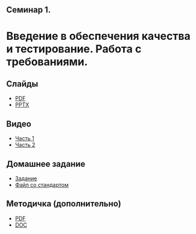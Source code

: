 Семинар 1.
--
# Введение в обеспечения качества и тестирование. Работа с требованиями.

## Слайды

* [PDF](Seminar01-slides.pdf)
* [PPTX](Seminar01-slides.pptx)

## Видео

* [Часть 1](https://yadi.sk/i/yucV9HEKHcdYBA)
* [Часть 2](https://yadi.sk/i/SDmFKlO_gqysEw)

## Домашнее задание

* [Задание](HomeTasks01.docx)
* [Файл со стандартом](Standards.doc)

## Методичка (дополнительно)

* [PDF](Seminar01.pdf)
* [DOC](Seminar01.docx)
